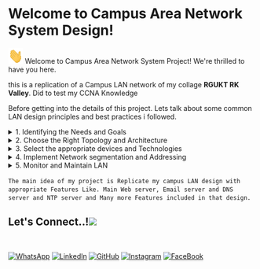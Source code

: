 # Welcome to Campus Area Network System Design!

![hello](https://github.com/LakshmiDeepak9653/resoures1/blob/main/wave.gif) Welcome to Campus Area Network System Project!
 We're thrilled to have you here.

this is a replication of a Campus LAN network of my collage <strong>RGUKT RK Valley</strong>. Did to test my CCNA Knowledge

Before getting into the details of this project. Lets talk about some common LAN design principles and best practices i followed.
<details>
  <summary>1. Identifying the Needs and Goals</summary>
<div>
  <samp>
   <br>
    <p>
     Before staring the design of our LAN. we need to ask ourself some questions about our Project and find the Answers to them.
     Here are the Questions and my Answers to them as per this Project.
     <b><ul>I. What are the Main functions and applications of our LAN?</ul></b>
       The main idea of my project is Replicate my campus LAN design with appropriate Features Like. Main Web server, Email server and DNS server and NTP server and Many more Features included in that design.<br>
     <b><ul>II. How  many Users and devices will access your the Network?</ul></b>
       There are more than 6000 students and 300+ faculty and many more users are there. Network must be available to users as Wired or Wireless.<br>
     <b><ul>III. What are the expected traffic patterns and bandwidth requirements?</ul></b>
       In our project we have two traffic patterns thats is faculty traffic and students traffic. The students must not access the faculty devices. The bandwidth requirements will the intra area communications (between the routers) must be fast.<br>
     <b><ul>IV. How will we ensure security and privacy of your data?</ul></b>
       All the outside intiating connections must be stopped and incoming traffic must be checked.<br>
     These questions will help you determine the scope, size, and structure of your LAN, as well as the hardware and software components you will need.  
    </p>
  </samp>
</div>
</details>
<details>
  <summary>2. Choose the Right Topology and Architecture</summary>
<div>
  <samp>
    <p>
     <br>
     The topology and architecture of our LAN refer to the physical and logical Layout of your network devices and connections.
     Here comes my Campus geographical View.<br>
     <img src="https://github.com/LakshmiDeepak9653/RKV-lan-resources/blob/main/Screenshot%202024-01-26%20124921.png">
     <br>
     By seeing this we can map the Physical Locations or regions of Networks. That are:-
     <strong><ol>Main Campus</ol></strong>
     <ul>1. Faculty Quaters (6 Quaters)</ul>
     <ul>2. Library (2 Floors)</ul> 
     <ul>3. Lab Complex</ul>
     <ul>4. Academic Block - 1 (4 Floors)</ul> 
     <ul>5. Academic Block - 2 (4 Floors)</ul>
     <ul>6. Boys Hostel - 1 (4 Floors)</ul>
     <ul>7. Girls Hostel - 1 (4 Floors)</ul>
     <ul>8. Girls Hostel - 2 (4 Floors)</ul>
     <ul>9. Boys Hostel - 2 (4 Floors)</ul>
     <ul>10. Guest House</ul>
     <ul>11. C.S.E Department</ul>
     <ul>12. E.C.E Department</ul>
     <ul>13. M.M.E Department</ul>
     <ul>14. CIVIL Department</ul>
     <ul>15. MECH Department</ul>
     <ul>16. E.E.E Department</ul>
     <br>
     <strong><ol>Old Campus</ol></strong>
     <ul>1. PI Class Rooms</ul>
     <ul>2. MU Class Rooms</ul> 
     <ul>3. KAPPA Class Rooms</ul>
     <ul>4. LAMBDA Class Rooms</ul> 
     <ul>5. Girls Hostels RKV (Alpha/Beta)</ul>
     <ul>6. Girls Hostels ONG (Gamma/Delta)</ul>
     <ul>7. Boys Hostels RKV (Rho)</ul>
     <ul>8. Boys Hostels ONG (Teta)</ul>
     <ul>9. S.A.C Building</ul> 
<br>
   Based on the Physical Locations Create a Img that ressembles this LAN Network.<br>
   <img src="https://github.com/LakshmiDeepak9653/RKV-lan-resources/blob/main/rkv%20backgroundpng_Edited%20-%20Copy.png">
    </p>
  </samp>
</div>
</details>
<details>
  <summary>3. Select the appropriate devices and Technologies</summary>
 <div>
  <samp>
    <p>
     <br>
     We successfully design a Map of Network and now we need to choose the appropriate devices that will be a better suit for all network Sections (Physical Locations).<br>
     <br>We start from <b>Faculty Quaters, Hostels(Boys and Girls) and Guest House</b>. we use <b>wireless technologies(WiFi)</b>, Because These places are residance locations in the Campus where setting up a WiFi would be appropriate choice.<br>
     <br>Then Next one are <b>Students Classrooms(Academic Block 1 & 2, PI, MU, Kappa, Lamdba)</b>. Each one have more than 20 classes(each Academic Blocks has 100 classe rooms), but the students presence would be fixed(less than or equal to 100) so <b>Wired Network</b> would be appropriate.<br>
     <br>Next is a some Special Sections Where we need to use <b>Both Wired and Wireless Technolgies</b>. Wired Network to connect to the Departments inside the network sections and Wireless for students, Although students presence is not fixed. They are <b>Library, Lab Complex, CSE Dept, ECE Dept, EEE Dept, Civil Dept, Mech Dept, MME Dept.</b><br>
     <br>As we finished up the decision of technologies being used we fill up the topology with approriate devices in packet tracer.<br>
     that would look like this......<br>
     <img src="[https://github.com/LakshmiDeepak9653/RKV-lan-resources/blob/main/RKV%20COMPLETE%20TOPOLOGY.png"></img>
    </p>
  </samp>
</div>
</details>
<details>
  <summary>4. Implement Network segmentation and Addressing</summary>
<div>
  <samp>
    <p>
     <br>
     Network segmentation and addressing are techniques that can help us organize and manage our LAN more effectively. Network segmentation is the process of dividing our LAN into smaller subnetworks, or subnets, based on logical criteria, such as function, location, or department. As per <b>RFC 1918</b> i use 10.0.0.0/8 subnet because i need to connect alot of devices this will provide me that Host address space and i will be using the Subnet Mask of 255.255.255.0  Which means i will be using 2^16 subnets and host space will 2^8. That would be lot more enough.<br>
    <br>Here comes the Address Scheme of This Network.
    </p>
  </samp>
</div>
</details>
<details>
  <summary>5. Monitor and Maintain LAN</summary>
<div>
  <samp>
    <p>
     <br>
     Follow network standards and protocols, that are rules and conventions that govern how network devices communicate and interact with each other. Once we have designed and implemented our LAN, we need to monitor and maintain it regularly to ensure its optimal performance, security, and reliability.
    </p>
  </samp>
</div>
</details>

```The main idea of my project is Replicate my campus LAN design with appropriate Features Like. Main Web server, Email server and DNS server and NTP server and Many more Features included in that design.```



## <b> Let's Connect..!</b><img src="https://github.com/LakshmiDeepak9653/RKV-lan-resources/blob/main/handshake.gif" width ="80">
<br>
<div>

[![WhatsApp](https://img.icons8.com/bubbles/100/000000/whatsapp.png)](https://wa.me/+919491184607)
[![LinkedIn](https://img.icons8.com/bubbles/100/000000/linkedin.png)](https://www.linkedin.com/in/lakshmi-deeapk-karumuri-402460207)
[![GitHub](https://img.icons8.com/bubbles/100/000000/github.png)](https://github.com/LakshmiDeepak9653)
[![Instagram](https://img.icons8.com/bubbles/100/000000/instagram-new.png)](https://www.instagram.com/deepakvevo/)
[![FaceBook](https://img.icons8.com/bubbles/100/000000/facebook.png)](https://www.facebook.com/deepak.karumuri.3)

</div>
